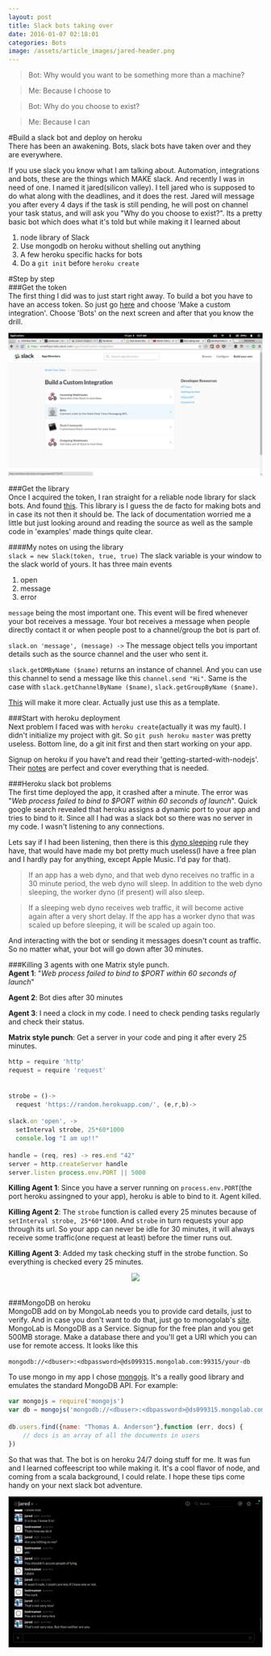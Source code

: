 ```yaml
---
layout: post
title: Slack bots taking over
date: 2016-01-07 02:18:01
categories: Bots
image: /assets/article_images/jared-header.png
---
```


>Bot: Why would you want to be something more than a machine?

>Me: Because I choose to

>Bot: Why do you choose to exist?

>Me: Because I can


#Build a slack bot and deploy on heroku
<br/>
There has been an awakening. Bots, slack bots have taken over and they are everywhere.

If you use slack you know what I am talking about. Automation, integrations and bots, these
are the things which MAKE slack. And recently I was in need of one. I named it jared(silicon valley).
I tell jared who is supposed to do what along with the deadlines, and it does the rest. Jared will message
you after every 4 days if the task is still pending, he will post on channel your task status, and will ask
you "Why do you choose to exist?". Its a pretty basic bot which does what it's told but while making
it I learned about

1. node library of Slack
2. Use mongodb on heroku without shelling out anything
3. A few heroku specific hacks for bots
4. Do a `git init` before `heroku create`


#Step by step
<br/>
###Get the token
<br/>
The first thing I did was to just start right away. To build a bot you have to have an
access token. So just go [here](https://slack.com/apps/build) and choose 'Make a custom integration'.
Choose 'Bots' on the next screen and after that you know the drill.


![The drill](/assets/article_images/new-bot.png)


###Get the library
<br/>
Once I acquired the token, I ran straight for a reliable node library for slack bots.
And found [this](https://github.com/slackhq/node-slack-client). This library is I guess
the de facto for making bots and in case its not then it should be. The lack of documentation
worried me a little but just looking around and reading the source as well as the sample
code in 'examples' made things quite clear.

####My notes on using the library
<br/>
`slack = new Slack(token, true, true)`
The slack variable is your window to the slack world of yours. It has three main events

1. open
2. message
3. error

`message` being the most important one. This event will be fired whenever your bot receives a message.
Your bot receives a message when people directly contact it or when people post to a channel/group the bot
is part of.

`slack.on 'message', (message) ->`
The message object tells you important details such as the source channel and the user who sent it.

`slack.getDMByName ($name)` returns an instance of channel. And you can use this channel to send a message
like this `channel.send "Hi"`. Same is the case with `slack.getChannelByName ($name)`, `slack.getGroupByName ($name)`.

[This](https://github.com/slackhq/node-slack-client/blob/master/examples/simple_reverse.coffee) will make it more clear. Actually just use this as a template.



###Start with heroku deployment
<br/>
Next problem I faced was with `heroku create`(actually it was my fault). I didn't initialize my project with
git. So `git push heroku master` was pretty useless. Bottom line, do a git init first and then start working on
your app.

Signup on heroku if you have't and read their 'getting-started-with-nodejs'. Their [notes](https://devcenter.heroku.com/articles/getting-started-with-nodejs) are perfect
and cover everything that is needed.

###Heroku slack bot problems
<br/>
The first time deployed the app, it crashed after a minute. The error was "*Web process failed to bind to $PORT within 60 seconds of launch*". Quick google search revealed that heroku assigns a dynamic port to your app and tries to bind to it. Since all I had was a slack bot so there was no server in my code. I wasn't listening to any connections.

Lets say if I had been listening, then there is this [dyno sleeping](https://devcenter.heroku.com/articles/dyno-sleeping) rule they have, that would have made my bot pretty much useless(I have a free plan and I hardly pay for anything, except Apple Music. I'd pay for that).

>If an app has a web dyno, and that web dyno receives no traffic in a 30 minute period, the web dyno will sleep. In addition to the web dyno sleeping, the worker dyno (if present) will also sleep.

>If a sleeping web dyno receives web traffic, it will become active again after a very short delay. If the app has a worker dyno that was scaled up before sleeping, it will be scaled up again too.

And interacting with the bot or sending it messages doesn't count as traffic. So no matter what, your bot will go
down after 30 minutes.

###Killing 3 agents with one Matrix style punch.
<br/>
**Agent 1**: "*Web process failed to bind to $PORT within 60 seconds of launch*"

**Agent 2**: Bot dies after 30 minutes

**Agent 3**: I need a clock in my code. I need to check pending tasks regularly and check their status.

**Matrix style punch**: Get a server in your code and ping it after every 25 minutes.

```javascript
http = require 'http'
request = require 'request'


strobe = ()->
  request 'https://random.herokuapp.com/', (e,r,b)->

slack.on 'open', ->
  setInterval strobe, 25*60*1000
  console.log "I am up!!"

handle = (req, res) -> res.end "42"
server = http.createServer handle
server.listen process.env.PORT || 5000

```

**Killing Agent 1**: Since you have a server running on `process.env.PORT`(the port heroku assingned to your app),
heroku is able to bind to it. Agent killed.


**Killing Agent 2**: The `strobe` function is called every 25 minutes  because of `setInterval strobe, 25*60*1000`.
And `strobe` in turn requests your app through its url. So your app can never be idle for 30 minutes, it will always receive some traffic(one request at least) before the timer runs out.

**Killing Agent 3**: Added my task checking stuff in the strobe function. So everything is checked every 25 minutes.

<center>
<img src="https://38.media.tumblr.com/90cd41140226f5b4c86d511fdff03817/tumblr_n9b7k62GSz1rshw0go2_400.gif"/>
</center>
<br/>


###MongoDB on heroku
<br/>
MongoDB add on by MongoLab needs you to provide card details, just to verify. And in case you don't want
to do that, just go to monogolab's [site](https://mongolab.com/). MongoLab is MongoDB as a Service. Signup for the
free plan and you get 500MB storage. Make a database there and you'll get a URI which you can use for
remote access. It looks like this

`mongodb://<dbuser>:<dbpassword>@ds099315.mongolab.com:99315/your-db`

To use mongo in my app I chose [mongojs](https://github.com/mafintosh/mongojs). It's a really good library
and emulates the standard MongoDB API. For example:

```javascript
var mongojs = require('mongojs')
var db = mongojs('mongodb://<dbuser>:<dbpassword>@ds099315.mongolab.com:99315/your-db', ['users','clients'])

db.users.find({name: "Thomas A. Anderson"},function (err, docs) {
    // docs is an array of all the documents in users
})
```

So that was that. The bot is on heroku 24/7 doing stuff for me. It was fun and I learned coffeescript too
while making it. It's a cool flavor of node, and coming from a scala background, I could relate. I hope these tips
come handy on your next slack bot adventure.

![Stupid bot](/assets/article_images/fin.png)
